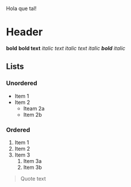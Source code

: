 Hola que tal!
# Header
**bold**
__bold text__
*italic text*
_italic text_
_italic **bold** italic_

## Lists
### Unordered
* Item 1
* Item 2
  * Iteam 2a
  * Item 2b
### Ordered
1. Item 1
1. Item 2
1. Item 3
   1. Item 3a
   1. Item 3b

> Quote
> text
